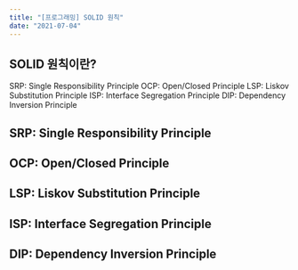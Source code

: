 ```yaml
---
title: "[프로그래밍] SOLID 원칙"
date: "2021-07-04"
---
```


## SOLID 원칙이란?

SRP: Single Responsibility Principle
OCP: Open/Closed Principle
LSP: Liskov Substitution Principle
ISP: Interface Segregation Principle
DIP: Dependency Inversion Principle

## SRP: Single Responsibility Principle

## OCP: Open/Closed Principle

## LSP: Liskov Substitution Principle

## ISP: Interface Segregation Principle

## DIP: Dependency Inversion Principle
